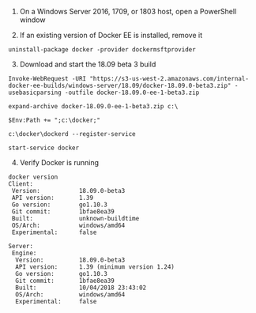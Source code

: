 1. On a Windows Server 2016, 1709, or 1803 host, open a PowerShell window

2. If an existing version of Docker EE is installed, remove it

`uninstall-package docker -provider dockermsftprovider`

3. Download and start the 18.09 beta 3 build

`Invoke-WebRequest -URI "https://s3-us-west-2.amazonaws.com/internal-docker-ee-builds/windows-server/18.09/docker-18.09.0-beta3.zip" -usebasicparsing -outfile docker-18.09.0-ee-1-beta3.zip`

`expand-archive docker-18.09.0-ee-1-beta3.zip c:\`

`$Env:Path += ";c:\docker;"`

`c:\docker\dockerd --register-service`

`start-service docker`

4. Verify Docker is running

```
docker version
Client:
 Version:           18.09.0-beta3
 API version:       1.39
 Go version:        go1.10.3
 Git commit:        1bfae8ea39
 Built:             unknown-buildtime
 OS/Arch:           windows/amd64
 Experimental:      false

Server:
 Engine:
  Version:          18.09.0-beta3
  API version:      1.39 (minimum version 1.24)
  Go version:       go1.10.3
  Git commit:       1bfae8ea39
  Built:            10/04/2018 23:43:02
  OS/Arch:          windows/amd64
  Experimental:     false
  ```
  